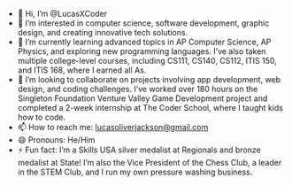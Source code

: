 - 👋 Hi, I’m @LucasXCoder
- 👀 I’m interested in computer science, software development, graphic design, and creating innovative tech solutions.
- 🌱 I’m currently learning advanced topics in AP Computer Science, AP Physics, and exploring new programming languages. I’ve also taken multiple college-level courses, including CS111, CS140, CS112, ITIS 150, and ITIS 168, where I earned all As.
- 💞️ I’m looking to collaborate on projects involving app development, web design, and coding challenges. I’ve worked over 180 hours on the Singleton Foundation Venture Valley Game Development project and completed a 2-week internship at The Coder School, where I taught kids how to code.
- 📫 How to reach me: lucasoliverjackson@gmail.com
- 😄 Pronouns: He/Him
- ⚡ Fun fact: I’m a Skills USA silver medalist at Regionals and bronze medalist at State! I’m also the Vice President of the Chess Club, a leader in the STEM Club, and I run my own pressure washing business.

<!---
LucasXCoder/LucasXCoder is a ✨ special ✨ repository because its `README.md` (this file) appears on your GitHub profile.
You can click the Preview link to take a look at your changes.
--->

